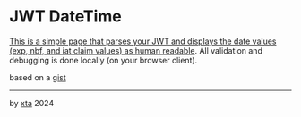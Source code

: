# JWT DateTime

[This is a simple page that parses your JWT and displays the date values (exp, nbf, and iat claim values) as human readable](https://xta.github.io/jwt-datetime/). All validation and debugging is done locally (on your browser client).

based on a [gist](https://gist.github.com/Einstrasse/7df8fa75a598954548b63a49e775ebdd)

---

by [xta](https://github.com/xta) 2024
